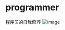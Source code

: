 # programmer
程序员的自我修养
![image](https://github.com/shcrfx/programmer/blob/main/images/achievement-age.png)


